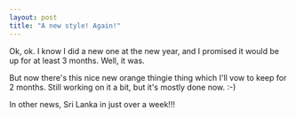 ```yaml
---
layout: post
title: "A new style! Again!"
---
```

Ok, ok. I know I did a new one at the new year, and I promised it would be up
for at least 3 months. Well, it was.

But now there's this nice new orange thingie thing which I'll vow to keep for
2 months. Still working on it a bit, but it's mostly done now. :-)

In other news, Sri Lanka in just over a week!!!

